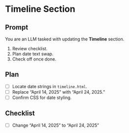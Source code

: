 <!-- file: 4_16_25_Timeline.md -->

# Timeline Section

## Prompt
You are an LLM tasked with updating the **Timeline** section.  
1. Review checklist.  
2. Plan date text swap.  
3. Check off once done.  

## Plan
- [ ] Locate date strings in `timeline.html`.  
- [ ] Replace “April 14, 2025” with “April 24, 2025.”  
- [ ] Confirm CSS for date styling.  

## Checklist
- [ ] Change “April 14, 2025” to “April 24, 2025”  
